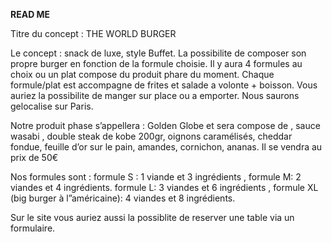 **READ ME**

Titre du  concept : THE WORLD BURGER

Le concept : snack de luxe, style Buffet. La possibilite de composer son propre burger en fonction 
de la formule choisie. Il y aura 4 formules au choix ou un plat compose du produit phare du moment.
Chaque formule/plat est accompagne de frites et salade a volonte + boisson.
Vous auriez la possibilite de manger sur place ou a emporter.
Nous  saurons gelocalise sur Paris.

Notre produit phase s’appellera : Golden Globe et sera compose de , sauce wasabi , double steak de kobe
200gr, oignons caramélisés, cheddar fondue, feuille d’or sur le pain, amandes, cornichon, ananas.
Il se vendra au prix de 50€

Nos formules sont : formule S : 1 viande et 3 ingrédients , formule M: 2 viandes et  4 ingrédients.
formule L: 3 viandes et 6 ingrédients , formule XL (big burger à l”américaine): 4 viandes et 8 ingrédients.

Sur le site vous auriez aussi la possiblite de reserver une table via un formulaire.
